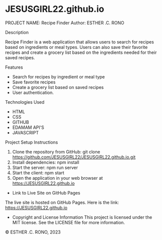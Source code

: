 # JESUSGIRL22.github.io

PROJECT NAME: Recipe Finder 
Author: ESTHER .C. RONO

Description

Recipe Finder is a web application that allows users to search for recipes based on ingredients or meal types. Users can also save their favorite recipes and create a grocery list based on the ingredients needed for their saved recipes.

Features

* Search for recipes by ingredient or meal type
* Save favorite recipes
* Create a grocery list based on saved recipes
* User authentication.

Technologies Used

* HTML
* CSS
* GITHUB
* EDAMAM API'S
* JAVASCRIPT

Project Setup Instructions

1. Clone the repository from GitHub: git clone https://github.com/JESUSGIRL22/JESUSGIRL22.github.io.git
2. Install dependencies: npm install
3. Start the server: npm run server
4. Start the client: npm start
5. Open the application in your web browser at https://JESUSGIRL22.github.io

* Link to Live Site on GitHub Pages

The live site is hosted on GitHub Pages. Here is the link: https://JESUSGIRL22.github.io

* Copyright and License Information
This project is licensed under the MIT license. See the LICENSE file for more information.

© ESTHER .C. RONO, 2023
